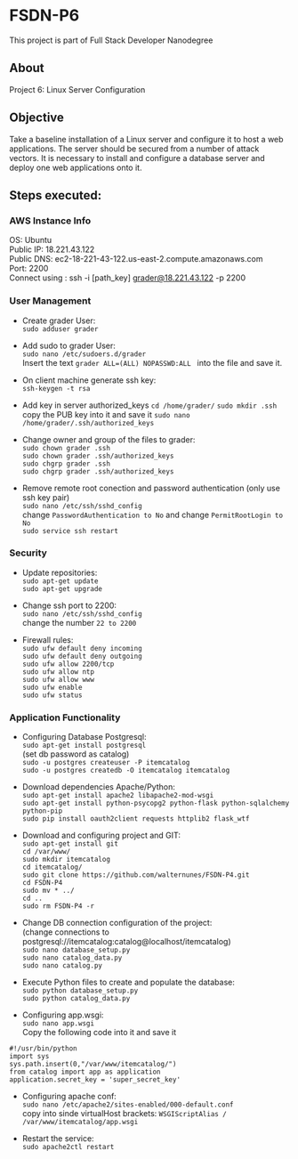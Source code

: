 # FSDN-P6
This project is part of Full Stack Developer Nanodegree

## About
Project 6: Linux Server Configuration

## Objective
Take a baseline installation of a Linux server and configure it to host a web applications. The server should be secured from a number of attack vectors. 
It is necessary to install and configure a database server and deploy one web applications onto it.

## Steps executed:

### AWS Instance Info
OS: Ubuntu <br />
Public IP: 18.221.43.122 <br />
Public DNS: ec2-18-221-43-122.us-east-2.compute.amazonaws.com <br />
Port: 2200 <br />
Connect using : ssh -i [path_key] grader@18.221.43.122 -p 2200

### User Management

* Create grader User: <br />
```sudo adduser grader```
* Add sudo to grader User: <br />
``` sudo nano /etc/sudoers.d/grader ```<br />
Insert the text ```grader ALL=(ALL) NOPASSWD:ALL ``` into the file and save it.

* On client machine generate ssh key: <br />
```ssh-keygen -t rsa```
* Add key in server authorized_keys
```cd /home/grader/```
```sudo mkdir .ssh```
copy the PUB key into it and save it ```sudo nano /home/grader/.ssh/authorized_keys```

* Change owner and group of the files to grader: <br />
```sudo chown grader .ssh``` <br />
```sudo chown grader .ssh/authorized_keys``` <br />
```sudo chgrp grader .ssh``` <br />
```sudo chgrp grader .ssh/authorized_keys``` <br />

* Remove remote root conection and password authentication (only use ssh key pair) <br />
```sudo nano /etc/ssh/sshd_config ``` <br />
change ```PasswordAuthentication to No``` and change ```PermitRootLogin to No``` <br />
```sudo service ssh restart```

### Security

* Update repositories: <br />
```sudo apt-get update ``` <br />
```sudo apt-get upgrade```

* Change ssh port to 2200: <br />
```sudo nano /etc/ssh/sshd_config ``` <br />
change the number ```22 to 2200```

* Firewall rules: <br />
```sudo ufw default deny incoming ``` <br />
```sudo ufw default deny outgoing ``` <br />
```sudo ufw allow 2200/tcp ``` <br />
```sudo ufw allow ntp ``` <br />
```sudo ufw allow www ``` <br />
```sudo ufw enable ``` <br />
```sudo ufw status```


### Application Functionality

* Configuring Database Postgresql: <br />
``` sudo apt-get install postgresql ``` <br />
(set db password as catalog) <br />
```sudo -u postgres createuser -P itemcatalog ``` <br />
```sudo -u postgres createdb -O itemcatalog itemcatalog```

* Download dependencies Apache/Python: <br />
```sudo apt-get install apache2 libapache2-mod-wsgi ``` <br />
```sudo apt-get install python-psycopg2 python-flask python-sqlalchemy python-pip``` <br />
```sudo pip install oauth2client requests httplib2 flask_wtf``` <br />

* Download and configuring project and GIT: <br />
```sudo apt-get install git``` <br />
```cd /var/www/``` <br />
```sudo mkdir itemcatalog``` <br />
```cd itemcatalog/``` <br />
```sudo git clone https://github.com/walternunes/FSDN-P4.git``` <br />
```cd FSDN-P4``` <br />
```sudo mv * ../``` <br />
```cd ..``` <br />
```sudo rm FSDN-P4 -r``` <br />

* Change DB connection configuration of the project: <br />
(change connections to postgresql://itemcatalog:catalog@localhost/itemcatalog) <br />
```sudo nano database_setup.py``` <br />
```sudo nano catalog_data.py``` <br />
```sudo nano catalog.py```

* Execute Python files to create and populate the database: <br />
```sudo python database_setup.py```  <br />
```sudo python catalog_data.py ```

* Configuring app.wsgi: <br />
```sudo nano app.wsgi``` <br />
Copy the following code into it and save it <br />
```
#!/usr/bin/python
import sys
sys.path.insert(0,"/var/www/itemcatalog/")
from catalog import app as application
application.secret_key = 'super_secret_key'
``` 

* Configuring apache conf: <br />
```sudo nano /etc/apache2/sites-enabled/000-default.conf``` <br />
copy into sinde virtualHost brackets: 
```WSGIScriptAlias / /var/www/itemcatalog/app.wsgi```

* Restart the service: <br />
```sudo apache2ctl restart```
